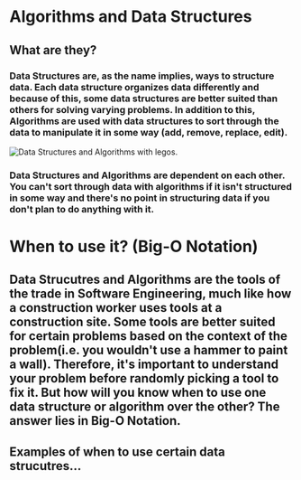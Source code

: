 # Algorithms and Data Structures


## What are they?

### Data Structures are, as the name implies, ways to structure data. Each data structure organizes data differently and because of this, some data structures are better suited than others for solving varying problems. In addition to this, Algorithms are used with data structures to sort through the data to manipulate it in some way (add, remove, replace, edit).

![Data Structures and Algorithms with legos.](https://github.com/joehawkens/data-structures-final/blob/main/Assets/AlgorithmsDiagram.PNG)

### Data Structures and Algorithms are dependent on each other. You can't sort through data with algorithms if it isn't structured in some way and there's no point in structuring data if you don't plan to do anything with it.
  
# When to use it? (Big-O Notation)

## Data Strucutres and Algorithms are the tools of the trade in Software Engineering, much like how a construction worker uses tools at a construction site. Some tools are better suited for certain problems based on the context of the problem(i.e. you wouldn't use a hammer to paint a wall). Therefore, it's important to understand your problem before randomly picking a tool to fix it. But how will you know when to use one data structure or algorithm over the other? The answer lies in Big-O Notation.




## Examples of when to use certain data strucutres...
